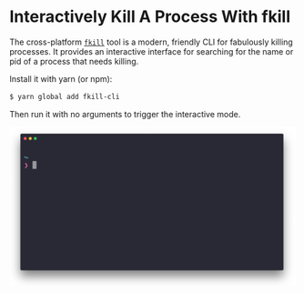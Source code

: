 # Interactively Kill A Process With fkill

The cross-platform [`fkill`](https://github.com/sindresorhus/fkill-cli) tool
is a modern, friendly CLI for fabulously killing processes. It provides an
interactive interface for searching for the name or pid of a process that
needs killing.

Install it with yarn (or npm):

```bash
$ yarn global add fkill-cli
```

Then run it with no arguments to trigger the interactive mode.

![use fkill interactively](https://raw.githubusercontent.com/sindresorhus/fkill-cli/master/screenshot.gif)
